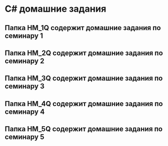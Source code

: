 # C# домашние задания 

## Папка **HM_1Q** содержит домашние задания по семинару 1
## Папка **HM_2Q** содержит домашние задания по семинару 2
## Папка **HM_3Q** содержит домашние задания по семинару 3
## Папка **HM_4Q** содержит домашние задания по семинару 4
## Папка **HM_5Q** содержит домашние задания по семинару 5